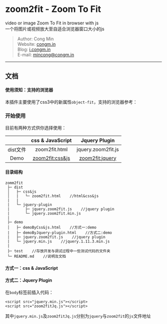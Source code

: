 zoom2fit - Zoom To Fit
===========================

video or image Zoom To Fit in browser with js <br>
一个将图片或视频放大至自适合浏览器窗口大小的js

>   Author:  Cong Min <br>
>   Website:  [congm.in](http://congm.in) <br>
>   Blog:  [i.congm.in](http://i.congm.in) <br>
>   E-mail:  mincong@congm.in <br>

****

## 文档
#### 使用须知：支持的浏览器
本插件主要使用了css3中的新属性`object-fit`，支持的浏览器参考：


### 开始使用
目前有两种方式供你选择使用：

|         | css & JavaScript | Jquery Plugin      |
|:-------:|:----------------:|:------------------:|
| dist文件 | zoom2fit.html    | jquery.zoom2fit.js |
| Demo    | [zoom2fit:css&js](http://code.congm.in/zoom2fit/demo/demoJq.html)  | [zoom2fit:jquery](http://code.congm.in/zoom2fit/demo/demoJq.html) |

#### 目录结构
```
zomm2fit
 ├─ dist
 │   ├─ css&js
 │   |   └─ zoom2fit.html    //html&css&js
 |   |   
 |   └─ jquery-plugin
 |       ├─ jquery.zoom2fit.js    //jquery plugin
 |       └─ jquery.zoom2fit.min.js
 |
 ├─ demo
 │   ├─ demoByCss&js.html    //方式一:demo
 |   ├─ demoByJquery-plugin.html    //方式二:demo
 |   ├─ jquery.zoom2fit.js    //jquery plugin
 |   └─ jquery.min.js    //jquery.1.11.3.min.js
 |     
 ├─ test    //存放开发与调试过程中一些测试代码的文件夹
 └─ README.md    //说明及文档
```

#### 方式一：css & JavaScript







#### 方式二：Jquery Plugin
在`body`标签前插入代码：
```
<script src="jquery.min.js"></script>
<script src="zoom2fitJq.js"></script>
```
其中`jquery.min.js`及`zoom2fitJq.js`分别为`jquery`与`zoom2fit`的`js`文件地址
